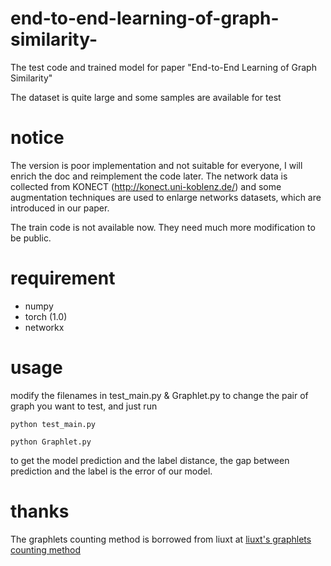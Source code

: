 # end-to-end-learning-of-graph-similarity-
The test code and trained model for paper "End-to-End Learning of Graph Similarity"

The dataset is quite large and some samples are available for test

# notice
The version is poor implementation and not suitable for everyone, I will enrich the doc and reimplement the code later. The network data is collected from KONECT (http://konect.uni-koblenz.de/) and some augmentation techniques are used to enlarge networks datasets, which are introduced in our paper. 

The train code is not available now. They need much more modification to be public.

# requirement 

+ numpy
+ torch (1.0)
+ networkx

# usage
modify the filenames in test_main.py & Graphlet.py to change the pair of graph you want to test, and just run 

```
python test_main.py

python Graphlet.py
```
to get the model prediction and the label distance, the gap between prediction and the label is the error of our model. 

# thanks

The graphlets counting method is borrowed from liuxt at [liuxt's graphlets counting method](https://github.com/liuxt/graphlet_counting)


